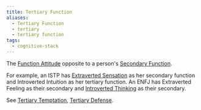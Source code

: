 ```yaml
---
title: Tertiary Function
aliases:
  - Tertiary Function
  - tertiary
  - tertiary function
tags:
  - cognitive-stack
---
```


The [Function Attitude](/wiki/fundamentals/function-attitude) opposite to a person's [Secondary Function](/wiki/function-attitude/cognitive-stack/secondary-function).

For example, an ISTP has [Extraverted Sensation](/wiki/function-attitude/attitudes/extraverted-sensing) as her secondary function and Introverted Intuition as her tertiary function. An ENFJ has Extraverted Feeling as their secondary and [Introverted Thinking](/wiki/function-attitude/attitudes/introverted-thinking) as their secondary.

See [Tertiary Temptation](/wiki/function-attitude/cognitive-stack/tertiary-temptation), [Tertiary Defense](/wiki/function-attitude/cognitive-stack/tertiary-defense).
